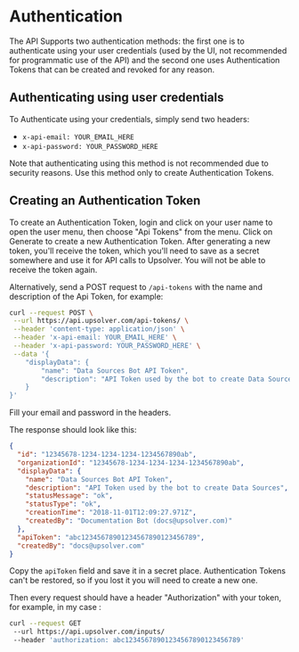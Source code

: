 # Authentication

The API Supports two authentication methods: the first one is to authenticate using your user credentials (used by the
UI, not recommended for programmatic use of the API) and the second one uses Authentication Tokens that can be created
and revoked for any reason.

## Authenticating using user credentials

To Authenticate using your credentials, simply send two headers: 

* `x-api-email: YOUR_EMAIL_HERE`
* `x-api-password: YOUR_PASSWORD_HERE`

Note that authenticating using this method is not recommended due to security reasons. Use this method only to create Authentication Tokens.

## Creating an Authentication Token

To create an Authentication Token, login and click on your user name to open the user menu, then choose
"Api Tokens" from the menu. Click on Generate to create a new Authentication Token. After generating a new token, you'll
receive the token, which you'll need to save as a secret somewhere and use it for API calls to Upsolver.
You will not be able to receive the token again.

Alternatively, send a POST request to `/api-tokens` with the name and description of the Api Token, for example:

```bash
curl --request POST \
 --url https://api.upsolver.com/api-tokens/ \
 --header 'content-type: application/json' \
 --header 'x-api-email: YOUR_EMAIL_HERE' \
 --header 'x-api-password: YOUR_PASSWORD_HERE' \
 --data '{
    "displayData": {
        "name": "Data Sources Bot API Token",
        "description": "API Token used by the bot to create Data Sources"
    }
}'
```

Fill your email and password in the headers.

The response should look like this: 

```json
{
  "id": "12345678-1234-1234-1234-1234567890ab",
  "organizationId": "12345678-1234-1234-1234-1234567890ab",
  "displayData": {
    "name": "Data Sources Bot API Token",
    "description": "API Token used by the bot to create Data Sources",
    "statusMessage": "ok",
    "statusType": "ok",
    "creationTime": "2018-11-01T12:09:27.971Z",
    "createdBy": "Documentation Bot (docs@upsolver.com)"
  },
  "apiToken": "abc12345678901234567890123456789",
  "createdBy": "docs@upsolver.com"
}
```

Copy the `apiToken` field and save it in a secret place. Authentication Tokens can't be restored, so if you lost it you will need to create a new one.

Then every request should have a header "Authorization" with your token, for example, in my case : 

```bash
curl --request GET 
 --url https://api.upsolver.com/inputs/ 
 --header 'authorization: abc12345678901234567890123456789'
```
